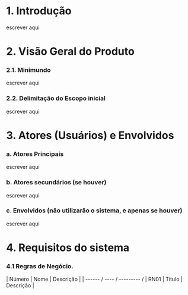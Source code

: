 # 1. Introdução
escrever aqui

# 2. Visão Geral do Produto
### 2.1. Minimundo
escrever aqui

### 2.2. Delimitação do Escopo inicial
escrever aqui

# 3. Atores (Usuários) e Envolvidos
### a. Atores Principais
escrever aqui

### b. Atores secundários (se houver)
escrever aqui

### c. Envolvidos (não utilizarão o sistema, e apenas se houver)
escrever aqui

# 4. Requisitos do sistema
### 4.1 Regras de Negócio.
| Número | Nome | Descrição |
| ------ / ---- / --------- /
| RN01 | Título | Descrição |


